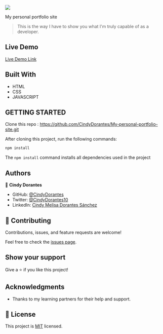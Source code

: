 ![](https://img.shields.io/badge/Microverse-blueviolet)

My personal portfolio site

> This is the way I have to show you what I'm truly capable of as a developer.

## Live Demo

[Live Demo Link](https://cindydorantes.github.io/My-personal-portfolio-site/)

## Built With

- HTML
- CSS
- JAVASCRIPT


## GETTING STARTED

Clone this repo : https://github.com/CindyDorantes/My-personal-portfolio-site.git

After cloning this project, run the following commands:

```markdown
npm install
```

The `npm install` command installs all dependencies used in the project

## Authors

👤 **Cindy Dorantes**

- GitHub: [@CindyDorantes](https://github.com/CindyDorantes)
- Twitter: [@CindyDorantes10](https://twitter.com/CindyDorantes10)
- LinkedIn: [Cindy Melisa Dorantes Sánchez](https://www.linkedin.com/in/cindydorantessanchez/)



## 🤝 Contributing

Contributions, issues, and feature requests are welcome!

Feel free to check the [issues page](../../issues/).

## Show your support

Give a ⭐️ if you like this project!

## Acknowledgments

- Thanks to my learning partners for their help and support.

## 📝 License

This project is [MIT](./MIT.md) licensed.
